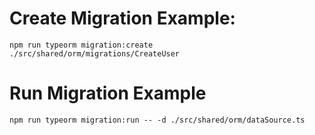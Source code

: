 # Create Migration Example:

`npm run typeorm migration:create ./src/shared/orm/migrations/CreateUser`

# Run Migration Example

`npm run typeorm migration:run -- -d ./src/shared/orm/dataSource.ts`
